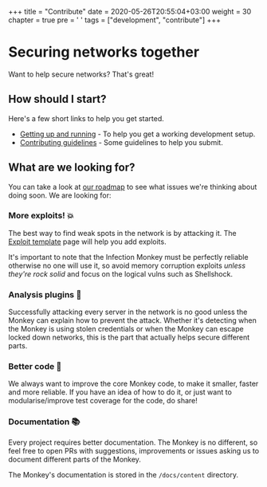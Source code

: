 +++
title = "Contribute"
date = 2020-05-26T20:55:04+03:00
weight = 30
chapter = true
pre = '<i class="fas fa-code"></i> '
tags = ["development", "contribute"] 
+++

# Securing networks together

Want to help secure networks? That's great!

## How should I start?

Here's a few short links to help you get started.

* [Getting up and running](./setup-development-environment) - To help you get a working development setup.
* [Contributing guidelines](https://github.com/guardicore/monkey/blob/master/CONTRIBUTING.md) - Some guidelines to help you submit.

## What are we looking for?

You can take a look at [our roadmap](https://github.com/guardicore/monkey/projects/5) to see what issues we're thinking about doing soon. We are looking for:

### More exploits! 💥

The best way to find weak spots in the network is by attacking it. The [Exploit template](https://github.com/guardicore/monkey/wiki/Exploit-templates) page will help you add exploits.

It's important to note that the Infection Monkey must be perfectly reliable otherwise no one will use it, so avoid memory corruption exploits _unless they're rock solid_ and focus on the logical vulns such as Shellshock.

### Analysis plugins 🔬

Successfully attacking every server in the network is no good unless the Monkey can explain how to prevent the attack. Whether it's detecting when the Monkey is using stolen credentials or when the Monkey can escape locked down networks, this is the part that actually helps secure different parts.

### Better code 💪

We always want to improve the core Monkey code, to make it smaller, faster and more reliable. If you have an idea of how to do it, or just want to modularise/improve test coverage for the code, do share!

### Documentation 📚

Every project requires better documentation. The Monkey is no different, so feel free to open PRs with suggestions, improvements or issues asking us to document different parts of the Monkey.

The Monkey's documentation is stored in the `/docs/content` directory.
